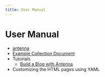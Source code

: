 ```yaml
---
title: User Manual
---
```


# User Manual

- [antenna](antenna.1.md)
- [Example Collection Document](example.txt)
- Tutorials
  - [Build a Blog with Antenna](Build_a_Blog_with_Antenna.md)
- Customizing the HTML pages using YAML
